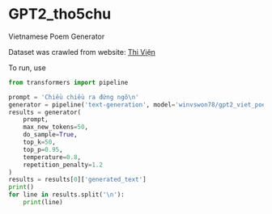 # GPT2_tho5chu

Vietnamese Poem Generator

Dataset was crawled from website: [Thi Viện](https://www.thivien.net/)

To run, use
```python
from transformers import pipeline

prompt = 'Chiều chiều ra đứng ngõ\n'
generator = pipeline('text-generation', model='winvswon78/gpt2_viet_poem_generation')
results = generator(
    prompt,
    max_new_tokens=50,
    do_sample=True,
    top_k=50,
    top_p=0.95,
    temperature=0.8,
    repetition_penalty=1.2
)
results = results[0]['generated_text']
print()
for line in results.split('\n'):
    print(line)
```
